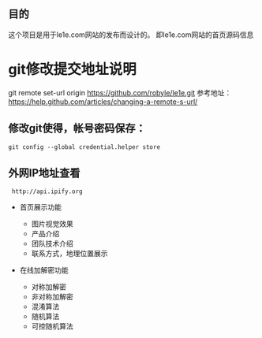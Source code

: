 ## 目的

这个项目是用于le1e.com网站的发布而设计的。
即le1e.com网站的首页源码信息

# git修改提交地址说明
git remote set-url origin   https://github.com/robyle/le1e.git
参考地址：https://help.github.com/articles/changing-a-remote-s-url/

## 修改git使得，帐号密码保存：
    git config --global credential.helper store

## 外网IP地址查看
     http://api.ipify.org

- 首页展示功能
    - 图片视觉效果
    - 产品介绍
    - 团队技术介绍
    - 联系方式，地理位置展示

- 在线加解密功能
    - 对称加解密
    - 非对称加解密
    - 混淆算法
    - 随机算法
    - 可控随机算法